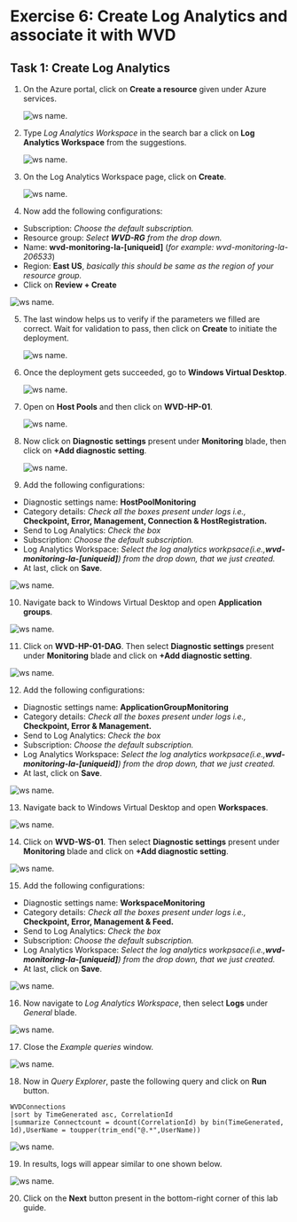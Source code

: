 # Exercise 6: Create Log Analytics and associate it with WVD

## Task 1: Create Log Analytics 

1. On the Azure portal, click on **Create a resource** given under Azure services.

   ![ws name.](media/wiw.png)

2. Type *Log Analytics Workspace* in the search bar a click on **Log Analytics Workspace** from the suggestions.

   ![ws name.](media/wiw1.png)

3. On the Log Analytics Workspace page, click on **Create**.

   ![ws name.](media/wiw2.png)

4. Now add the following configurations:

  - Subscription: *Choose the default subscription.*
  - Resource group: *Select **WVD-RG** from the drop down.*
  - Name: **wvd-monitoring-la-[uniqueid]** (*for example: wvd-monitoring-la-206533*)
  - Region: **East US**, *basically this should be same as the region of your resource group.*
  - Click on **Review + Create**

   ![ws name.](media/wiw3.png)

5. The last window helps us to verify if the parameters we filled are correct. Wait for validation to pass, then click on **Create** to initiate the deployment.

   ![ws name.](media/wiw18.png)

6. Once the deployment gets succeeded, go to **Windows Virtual Desktop**.

   ![ws name.](media/64.png)

7. Open on **Host Pools** and then click on **WVD-HP-01**.

   ![ws name.](media/wiw12.png)

8. Now click on **Diagnostic settings** present under **Monitoring** blade, then click on **+Add diagnostic setting**.

   ![ws name.](media/wiw5.png)

9. Add the following configurations:

  - Diagnostic settings name: **HostPoolMonitoring**
  - Category details: *Check all the boxes present under logs i.e.,* **Checkpoint, Error, Management, Connection & HostRegistration.** 
  - Send to Log Analytics: *Check the box*
  - Subscription: *Choose the default subscription.*
  - Log Analytics Workspace: *Select the log analytics workpsace(i.e.,**wvd-monitoring-la-[uniqueid]**) from the drop down, that we just created.*
  - At last, click on **Save**.

   ![ws name.](media/wiw6.png)

10. Navigate back to Windows Virtual Desktop and open **Application groups**.

   ![ws name.](media/wiw10.png)
   
11. Click on **WVD-HP-01-DAG**. Then select **Diagnostic settings** present under **Monitoring** blade and click on **+Add diagnostic setting**.

   ![ws name.](media/wiw7.png) 
   
12. Add the following configurations:

  - Diagnostic settings name: **ApplicationGroupMonitoring**
  - Category details: *Check all the boxes present under logs i.e.,* **Checkpoint, Error & Management.** 
  - Send to Log Analytics: *Check the box*
  - Subscription: *Choose the default subscription.*
  - Log Analytics Workspace: *Select the log analytics workpsace(i.e.,**wvd-monitoring-la-[uniqueid]**) from the drop down, that we just created.*
  - At last, click on **Save**.

   ![ws name.](media/wiw8.png)
   
13. Navigate back to Windows Virtual Desktop and open **Workspaces**.

   ![ws name.](media/wiw9.png)
   
14. Click on **WVD-WS-01**. Then select **Diagnostic settings** present under **Monitoring** blade and click on **+Add diagnostic setting**.    
   
   ![ws name.](media/wiw11.png)
 
15. Add the following configurations:

  - Diagnostic settings name: **WorkspaceMonitoring**
  - Category details: *Check all the boxes present under logs i.e.,* **Checkpoint, Error, Management & Feed.** 
  - Send to Log Analytics: *Check the box*
  - Subscription: *Choose the default subscription.*
  - Log Analytics Workspace: *Select the log analytics workpsace(i.e.,**wvd-monitoring-la-[uniqueid]**) from the drop down, that we just created.*
  - At last, click on **Save**.  
   
   ![ws name.](media/wiw13.png)
   
16. Now navigate to *Log Analytics Workspace*, then select **Logs** under *General* blade. 

   ![ws name.](media/wiw14.png)

17. Close the *Example queries* window.

   ![ws name.](media/wiw15.png)

18. Now in *Query Explorer*, paste the following query and click on **Run** button.

```
WVDConnections 
|sort by TimeGenerated asc, CorrelationId
|summarize Connectcount = dcount(CorrelationId) by bin(TimeGenerated, 1d),UserName = toupper(trim_end("@.*",UserName))
```
   
   ![ws name.](media/wiw16.png)

19. In results, logs will appear similar to one shown below.

   ![ws name.](media/wiw17.png)

20. Click on the **Next** button present in the bottom-right corner of this lab guide.





